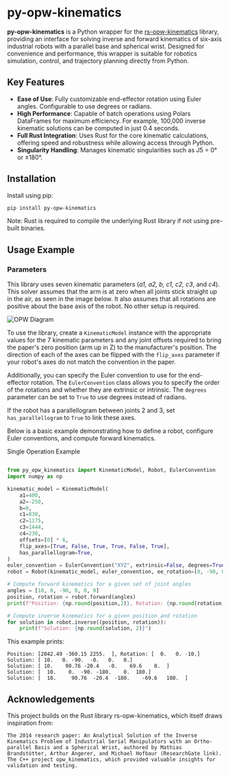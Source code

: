 # py-opw-kinematics

**py-opw-kinematics** is a Python wrapper for the [rs-opw-kinematics](https://github.com/bourumir-wyngs/rs-opw-kinematics) library, providing an interface for solving inverse and forward kinematics of six-axis industrial robots with a parallel base and spherical wrist. Designed for convenience and performance, this wrapper is suitable for robotics simulation, control, and trajectory planning directly from Python.

## Key Features

- **Ease of Use**: Fully customizable end-effector rotation using Euler angles. Configurable to use degrees or radians.
- **High Performance**: Capable of batch operations using Polars DataFrames for maximum efficiency. For example, 100,000 inverse kinematic solutions can be computed in just 0.4 seconds.
- **Full Rust Integration**: Uses Rust for the core kinematic calculations, offering speed and robustness while allowing access through Python.
- **Singularity Handling**: Manages kinematic singularities such as J5 = 0° or ±180°.

## Installation

Install using pip:

```sh
pip install py-opw-kinematics
```


Note: Rust is required to compile the underlying Rust library if not using pre-built binaries.

## Usage Example

### Parameters

This library uses seven kinematic parameters (_a1, a2, b, c1, c2, c3_, and _c4_). This solver assumes that the arm is at zero when all joints stick straight up in the air, as seen in the image below. It also assumes that all
rotations are positive about the base axis of the robot. No other setup is required.

![OPW Diagram](https://bourumir-wyngs.github.io/rs-opw-kinematics/documentation/opw.gif)
<!-- ![OPW Diagram](documentation/opw.gif) -->

To use the library, create a `KinematicModel` instance with the appropriate values for the 7
kinematic parameters and any joint offsets required to bring the paper's zero position (arm up in Z) to the
manufacturer's position. The direction of each of the axes can be flipped with the `flip_axes` parameter if your robot's axes do not match the convention in the paper.

Additionally, you can specify the Euler convention to use for the end-effector rotation. The `EulerConvention` class allows you to specify the order of the rotations and whether they are extrinsic or intrinsic. The `degrees` parameter can be set to `True` to use degrees instead of radians.

If the robot has a parallellogram between joints 2 and 3, set `has_parallellogram` to `True` to link these axes. 

Below is a basic example demonstrating how to define a robot, configure Euler conventions, and compute forward kinematics.

Single Operation Example
    
```python

from py_opw_kinematics import KinematicModel, Robot, EulerConvention
import numpy as np

kinematic_model = KinematicModel(
    a1=400,
    a2=-250,
    b=0,
    c1=830,
    c2=1175,
    c3=1444,
    c4=230,
    offsets=[0] * 6,
    flip_axes=[True, False, True, True, False, True],
    has_parallellogram=True,
)
euler_convention = EulerConvention("XYZ", extrinsic=False, degrees=True)
robot = Robot(kinematic_model, euler_convention, ee_rotation=[0, -90, 0])

# Compute forward kinematics for a given set of joint angles
angles = [10, 0, -90, 0, 0, 0]
position, rotation = robot.forward(angles)
print(f"Position: {np.round(position,2)}, Rotation: {np.round(rotation,2)}")

# Compute inverse kinematics for a given position and rotation
for solution in robot.inverse((position, rotation)):
    print(f"Solution: {np.round(solution, 2)}")

```
This example prints:
    
```
Position: [2042.49 -360.15 2255.  ], Rotation: [  0.   0. -10.]
Solution: [ 10.   0. -90.  -0.   0.   0.]
Solution: [ 10.    90.76 -20.4   -0.    69.6    0.  ]
Solution: [  10.    0.  -90. -180.    0.  180.]
Solution: [  10.     90.76  -20.4  -180.    -69.6   180.  ]
```

## Acknowledgements

This project builds on the Rust library rs-opw-kinematics, which itself draws inspiration from:

    The 2014 research paper: An Analytical Solution of the Inverse Kinematics Problem of Industrial Serial Manipulators with an Ortho-parallel Basis and a Spherical Wrist, authored by Mathias Brandstötter, Arthur Angerer, and Michael Hofbaur (ResearchGate link).
    The C++ project opw_kinematics, which provided valuable insights for validation and testing.